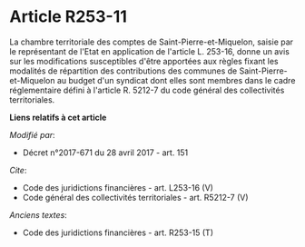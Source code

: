 # Article R253-11

La chambre territoriale des comptes de Saint-Pierre-et-Miquelon, saisie par le représentant de l'Etat en application de
l'article L. 253-16, donne un avis sur les modifications susceptibles d'être apportées aux règles fixant les modalités de
répartition des contributions des communes de Saint-Pierre-et-Miquelon au budget d'un syndicat dont elles sont membres dans
le cadre réglementaire défini à l'article R. 5212-7 du code général des collectivités territoriales.

**Liens relatifs à cet article**

_Modifié par_:

  - Décret n°2017-671 du 28 avril 2017 - art. 151

_Cite_:

  - Code des juridictions financières - art. L253-16 (V)
  - Code général des collectivités territoriales - art. R5212-7 (V)

_Anciens textes_:

  - Code des juridictions financières - art. R253-15 (T)
